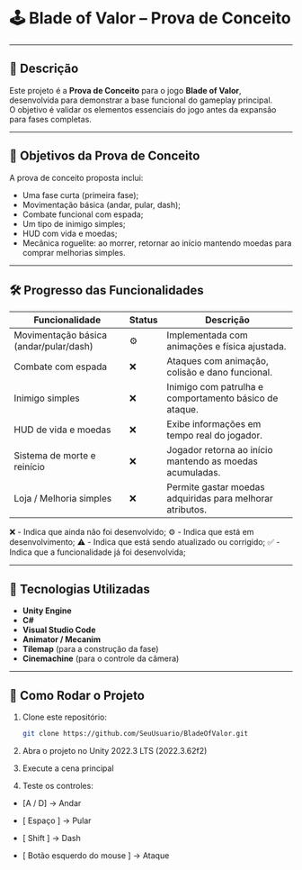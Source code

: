 # 🕹️ Blade of Valor – Prova de Conceito

---

## 📘 Descrição

Este projeto é a **Prova de Conceito** para o jogo **Blade of Valor**, desenvolvida para demonstrar a base funcional do gameplay principal.  
O objetivo é validar os elementos essenciais do jogo antes da expansão para fases completas.

---

## 🎯 Objetivos da Prova de Conceito

A prova de conceito proposta inclui:

- Uma fase curta (primeira fase);
- Movimentação básica (andar, pular, dash);
- Combate funcional com espada;
- Um tipo de inimigo simples;
- HUD com vida e moedas;
- Mecânica roguelite: ao morrer, retornar ao início mantendo moedas para comprar melhorias simples.

---

## 🛠️ Progresso das Funcionalidades

| Funcionalidade                         | Status | Descrição                                                 |
| -------------------------------------- | ------ | --------------------------------------------------------- |
| Movimentação básica (andar/pular/dash) | ⚙️     | Implementada com animações e física ajustada.             |
| Combate com espada                     | ❌     | Ataques com animação, colisão e dano funcional.           |
| Inimigo simples                        | ❌     | Inimigo com patrulha e comportamento básico de ataque.    |
| HUD de vida e moedas                   | ❌     | Exibe informações em tempo real do jogador.               |
| Sistema de morte e reinício            | ❌     | Jogador retorna ao início mantendo as moedas acumuladas.  |
| Loja / Melhoria simples                | ❌     | Permite gastar moedas adquiridas para melhorar atributos. |

❌ - Indica que ainda não foi desenvolvido;
⚙️ - Indica que está em desenvolvimento;
⚠️ - Indica que está sendo atualizado ou corrigido;
✅ - Indica que a funcionalidade já foi desenvolvida;

---

## 🧩 Tecnologias Utilizadas

- **Unity Engine**
- **C#**
- **Visual Studio Code**
- **Animator / Mecanim**
- **Tilemap** (para a construção da fase)
- **Cinemachine** (para o controle da câmera)

---

## 💾 Como Rodar o Projeto

1. Clone este repositório:

   ```bash
   git clone https://github.com/SeuUsuario/BladeOfValor.git

   ```

2. Abra o projeto no Unity 2022.3 LTS (2022.3.62f2)

3. Execute a cena principal

4. Teste os controles:

- [A / D] → Andar

- [ Espaço ] → Pular

- [ Shift ] → Dash

- [ Botão esquerdo do mouse ] → Ataque
